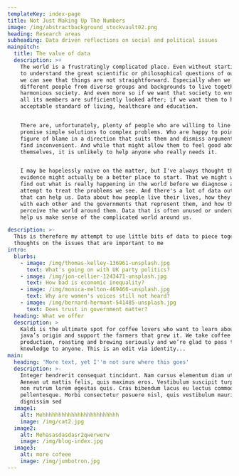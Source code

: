 ```yaml
---
templateKey: index-page
title: Not Just Making Up The Numbers
image: /img/abstractbackground_stockvault02.png
heading: Research areas
subheading: Data driven reflections on social and political issues
mainpitch:
  title: The value of data
  description: >+
    The world is a frustratingly complicated place. Even without starting to try
    to understand the great scientific or philosophical questions of our time,
    we can see that things are not straightforward. Especially when we want
    different people from diverse groups and backgrounds to live together as a
    harmonious society. And even more so if we want that society to ensure that
    all its members are sufficiently looked after; if we want them to have an
    acceptable standard of living, healthcare and education. 


    There are, unfortunately, plenty of people who are willing to line up to
    promise simple solutions to complex problems. Who are happy to point the
    figure of blame in a direction that suits them and dismiss arguments they
    find inconvenient. And while that might allow them to feel good about
    themselves, it is unlikely to help anyone who really needs it.


    I may be hopelessly naive on the matter, but I've always thought that
    evidence might actually be a better place to start. That we might want to
    find out what is really happening in the world before we diagnose and
    attempt to treat the problems we see. And there's a lot of data out there
    that can help us. Data about how people live their lives, how they interact
    with each other and the governments that represent them, and how they
    perceive the world around them. Data that is often unused or underused to
    help us make sense of the complicated world around us.

description: >-
  This is therefore my attempt to use little bits of data to piece together my
  thoughts on the issues that are important to me
intro:
  blurbs:
    - image: /img/thomas-kelley-136961-unsplash.jpg
      text: What's going on with UK party politics?
    - image: /img/jon-cellier-1243471-unsplash.jpg
      text: How bad is economic inequality?
    - image: /img/monica-melton-469466-unsplash.jpg
      text: Why are women's voices still not heard?
    - image: /img/bernard-hermant-541485-unsplash.jpg
      text: Does trust in government matter?
  heading: What we offer
  description: >
    Kaldi is the ultimate spot for coffee lovers who want to learn about their
    java’s origin and support the farmers that grew it. We take coffee
    production, roasting and brewing seriously and we’re glad to pass that
    knowledge to anyone. This is an edit via identity...
main:
  heading: 'More text, yet I''m not sure where this goes'
  description: >-
    Integer hendrerit consequat tincidunt. Nam cursus elementum diam ut lacinia.
    Aenean ut mattis felis, quis maximus eros. Vestibulum suscipit turpis quam,
    non rutrum lorem egestas quis. Cras bibendum lacus eu lectus commodo
    pellentesque. Morbi consectetur posuere nisl, quis vestibulum mauris
    dignissim sed
  image1:
    alt: Mehhhhhhhhhhhhhhhhhhhhhhhh
    image: /img/cat2.jpg
  image2:
    alt: Mehasasdasdasr2qwerwerw
    image: /img/blog-index.jpg
  image3:
    alt: more cofeee
    image: /img/jumbotron.jpg
---
```


